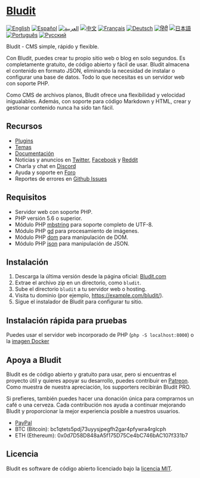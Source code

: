 # [Bludit](https://www.bludit.com/es/)

[![English](https://img.shields.io/badge/Language-English-blue.svg)](README.md)
[![Español](https://img.shields.io/badge/Language-Español-green.svg)](README.es.md)
[![العربية](https://img.shields.io/badge/Language-العربية-yellow.svg)](README.ar.md)
[![中文](https://img.shields.io/badge/Language-中文-red.svg)](README.zh.md)
[![Français](https://img.shields.io/badge/Language-Français-purple.svg)](README.fr.md)
[![Deutsch](https://img.shields.io/badge/Language-Deutsch-orange.svg)](README.de.md)
[![हिंदी](https://img.shields.io/badge/Language-हिंदी-lightblue.svg)](README.hi.md)
[![日本語](https://img.shields.io/badge/Language-日本語-pink.svg)](README.ja.md)
[![Português](https://img.shields.io/badge/Language-Português-darkgreen.svg)](README.pt.md)
[![Русский](https://img.shields.io/badge/Language-Русский-cyan.svg)](README.ru.md)

Bludit - CMS simple, rápido y flexible.

Con Bludit, puedes crear tu propio sitio web o blog en solo segundos. Es completamente gratuito, de código abierto y fácil de usar. Bludit almacena el contenido en formato JSON, eliminando la necesidad de instalar o configurar una base de datos. Todo lo que necesitas es un servidor web con soporte PHP.

Como CMS de archivos planos, Bludit ofrece una flexibilidad y velocidad inigualables. Además, con soporte para código Markdown y HTML, crear y gestionar contenido nunca ha sido tan fácil.

## Recursos

- [Plugins](https://plugins.bludit.com)
- [Temas](https://themes.bludit.com)
- [Documentación](https://docs.bludit.com)
- Noticias y anuncios en [Twitter](https://twitter.com/bludit), [Facebook](https://www.facebook.com/bluditcms) y [Reddit](https://www.reddit.com/r/bludit/)
- Charla y chat en [Discord](https://discord.gg/CFaXEdZWds)
- Ayuda y soporte en [Foro](https://forum.bludit.org)
- Reportes de errores en [Github Issues](https://github.com/bludit/bludit/issues)

## Requisitos

- Servidor web con soporte PHP.
- PHP versión 5.6 o superior.
- Módulo PHP [mbstring](http://php.net/manual/en/book.mbstring.php) para soporte completo de UTF-8.
- Módulo PHP [gd](http://php.net/manual/en/book.image.php) para procesamiento de imágenes.
- Módulo PHP [dom](http://php.net/manual/en/book.dom.php) para manipulación de DOM.
- Módulo PHP [json](http://php.net/manual/en/book.json.php) para manipulación de JSON.

## Instalación

1. Descarga la última versión desde la página oficial: [Bludit.com](https://www.bludit.com/es/)
2. Extrae el archivo zip en un directorio, como `bludit`.
3. Sube el directorio `bludit` a tu servidor web o hosting.
4. Visita tu dominio (por ejemplo, https://example.com/bludit/).
5. Sigue el instalador de Bludit para configurar tu sitio.

## Instalación rápida para pruebas

Puedes usar el servidor web incorporado de PHP (`php -S localhost:8000`) o la [imagen Docker](https://hub.docker.com/r/bludit/docker/)

## Apoya a Bludit

Bludit es de código abierto y gratuito para usar, pero si encuentras el proyecto útil y quieres apoyar su desarrollo, puedes contribuir en [Patreon](https://www.patreon.com/bePatron?c=921115&rid=2458860). Como muestra de nuestra apreciación, los supporters recibirán Bludit PRO.

Si prefieres, también puedes hacer una donación única para comprarnos un café o una cerveza. Cada contribución nos ayuda a continuar mejorando Bludit y proporcionar la mejor experiencia posible a nuestros usuarios.

- [PayPal](https://www.paypal.me/bludit/10)
- BTC (Bitcoin): bc1qtets5pdj73uyysjpegfh2gar4pfywra4rglcph
- ETH (Ethereum): 0x0d7D58D848aA5f175D75Ce4bC746bAC107f331b7

## Licencia

Bludit es software de código abierto licenciado bajo la [licencia MIT](https://tldrlegal.com/license/mit-license).
